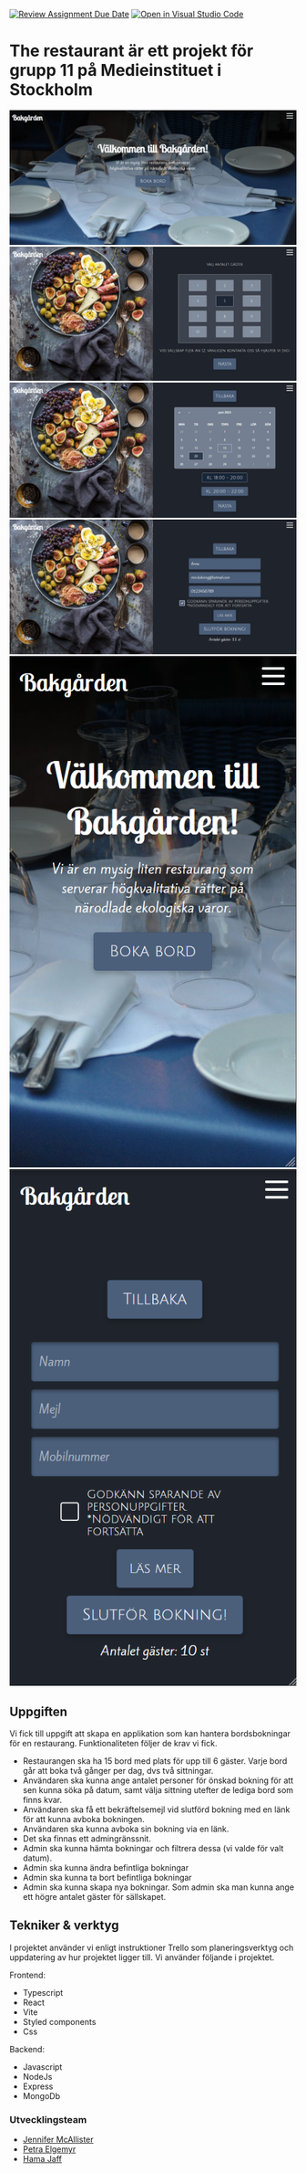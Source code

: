 [![Review Assignment Due Date](https://classroom.github.com/assets/deadline-readme-button-24ddc0f5d75046c5622901739e7c5dd533143b0c8e959d652212380cedb1ea36.svg)](https://classroom.github.com/a/hi08v2nl)
[![Open in Visual Studio Code](https://classroom.github.com/assets/open-in-vscode-718a45dd9cf7e7f842a935f5ebbe5719a5e09af4491e668f4dbf3b35d5cca122.svg)](https://classroom.github.com/online_ide?assignment_repo_id=11259366&assignment_repo_type=AssignmentRepo)

# The restaurant är ett projekt för grupp 11 på Medieinstituet i Stockholm

![Bakgården home](./fed22s-therestaurant/src/assets/home-desktop.jpg)
![Bakgården booking 1](/fed22s-therestaurant//src/assets/booking-1.jpg)
![Bakgården booking 2](/fed22s-therestaurant//src/assets/booking-2.jpg)
![Bakgården booking](/fed22s-therestaurant/src/assets/booking-3.jpg)
![Bakgården mobile first home](/fed22s-therestaurant/src/assets/home-mobile.png)
![Bakgården mobile first booking](/fed22s-therestaurant/src/assets/book-mobile.png)

## Uppgiften

Vi fick till uppgift att skapa en applikation som kan hantera bordsbokningar för en restaurang.
Funktionaliteten följer de krav vi fick.

- Restaurangen ska ha 15 bord med plats för upp till 6 gäster. Varje bord går att boka två gånger per dag, dvs två sittningar.
- Användaren ska kunna ange antalet personer för önskad bokning för att sen kunna söka på datum, samt välja sittning utefter de lediga bord som finns kvar.
- Användaren ska få ett bekräftelsemejl vid slutförd bokning med en länk för att kunna avboka bokningen.
- Användaren ska kunna avboka sin bokning via en länk.
- Det ska finnas ett admingränssnit.
- Admin ska kunna hämta bokningar och filtrera dessa (vi valde för valt datum).
- Admin ska kunna ändra befintliga bokningar
- Admin ska kunna ta bort befintliga bokningar
- Admin ska kunna skapa nya bokningar. Som admin ska man kunna ange ett högre antalet gäster för sällskapet.

## Tekniker & verktyg

I projektet använder vi enligt instruktioner Trello som planeringsverktyg och uppdatering av hur projektet ligger till.
Vi använder följande i projektet.

Frontend:

- Typescript
- React
- Vite
- Styled components
- Css

Backend:

- Javascript
- NodeJs
- Express
- MongoDb

### Utvecklingsteam

- [Jennifer McAllister](https://github.com/jennifer-mcallister)
- [Petra Elgemyr](https://github.com/PetraElgemyr)
- [Hama Jaff](https://github.com/hamajaff)
